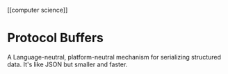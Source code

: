 [[computer science]]

# Protocol Buffers

A Language-neutral, platform-neutral mechanism for serializing structured data. It's like JSON but smaller and faster.